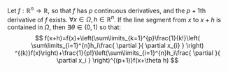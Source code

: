 Let $f:\mathbb{R}^n\to \mathbb{R}$, so that $f$ has $p$ continuous derivatives, and the $p+1$th derivative of $f$ exists.
$\forall x\in\Omega,h\in\mathbb{R}^n$. If the line segment from $x$ to $x+h$ is contained in $\Omega$, then $\exists\theta \in(0,1)$ so that:
$$
f(x+h)=f(x)+\left(\sum\limits_{k=1}^{p}\frac{1}{k!}\left( \sum\limits_{i=1}^{n}h_i\frac{ \partial  }{ \partial x_{i} }  \right) ^{(k)}f(x)\right)+\frac{1}{p!}\left(\sum\limits_{i=1}^{n}h_i\frac{ \partial  }{ \partial x_i } \right)^{(p+1)}f(x+\theta h)
$$